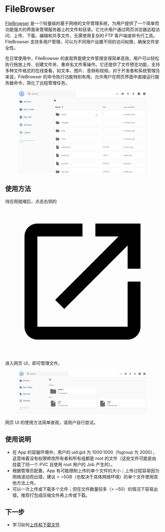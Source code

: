 # FileBrowser

<a target="_blank" rel="noopener noreferrer" href="https://github.com/filebrowser/filebrowser">FileBrowser</a> 是一个轻量级的基于网络的文件管理系统，为用户提供了一个简单而功能强大的界面来管理服务器上的文件和目录。它允许用户通过网页浏览器远程访问、上传、下载、编辑和共享文件，无需使用复杂的 FTP 客户端或命令行工具。FileBrowser 支持多用户管理，可以为不同用户设置不同的访问权限，确保文件安全性。

在日常使用中，FileBrowser 的直观界面使文件管理变得简单高效。用户可以轻松执行拖放上传、创建文件夹、重命名文件等操作。它还提供了文件预览功能，支持多种文件格式的在线查看，如文本、图片、音频和视频。对于开发者和系统管理员来说，FileBrowser 的命令执行功能特别有用，允许用户在网页界面中直接运行服务器命令，简化了远程管理任务。

<figure class="screenshot">
  <img alt="filebrowser" src="../assets/app/filebrowser/filebrowser-official.gif" />
</figure>

## 使用方法

待应用就绪后，点击右侧的 <span class="twemoji"><svg class="MuiSvgIcon-root MuiSvgIcon-colorPrimary MuiSvgIcon-fontSizeMedium css-jxtyyz" focusable="false" aria-hidden="true" viewBox="0 0 24 24" data-testid="OpenInNewIcon"><path d="M19 19H5V5h7V3H5c-1.11 0-2 .9-2 2v14c0 1.1.89 2 2 2h14c1.1 0 2-.9 2-2v-7h-2zM14 3v2h3.59l-9.83 9.83 1.41 1.41L19 6.41V10h2V3z"></path></svg></span> 进入网页 UI，即可管理文件。

<figure class="screenshot">
  <img alt="filebrowser" src="../assets/app/filebrowser/filebrowser.png" />
</figure>

网页 UI 的使用方法简单直观，请用户自行尝试。

## 使用说明

* 在 App 的容器环境中，用户的 uid:gid 为 1000:1000（fsgroup 为 2000），这意味着没有权限修改所有者和所有组都是 root 的文件（这些文件可能是由挂载了同一个 PVC 且使用 root 用户的 Job 产生的）。
* 根据管理员配置，App 有可能限制上传的单个文件的大小；上传过程容易因为网络波动而出错，建议 > ~5GB（也取决于具体网络环境）的单个文件使用其他方法上传。
* 可以一次上传或下载多个文件；但在文件数量较多（> ~50）的情况下容易出错，推荐打包成压缩文件再上传或下载。

## 下一步

* 学习如何[上传和下载文件](../task/upload-and-download-file.md)
